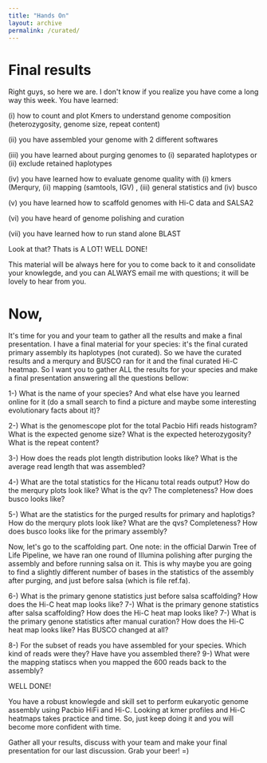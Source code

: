 ```yaml
---
title: "Hands On"
layout: archive
permalink: /curated/
---
```


# Final results

Right guys, so here we are. I don't know if you realize you have come a long way this week. You have learned:

(i) how to count and plot Kmers to understand genome composition (heterozygosity, genome size, repeat content)

(ii) you have assembled your genome with 2 different softwares

(iii) you have learned about purging genomes to (i) separated haplotypes or (ii) exclude retained haplotypes

(iv) you have learned how to evaluate genome quality with (i) kmers (Merqury, (ii) mapping (samtools, IGV) , (iii) general statistics and (iv) busco

(v) you have learned how to scaffold genomes with Hi-C data and SALSA2

(vi) you have heard of genome polishing and curation

(vii) you have learned how to run stand alone BLAST

Look at that? Thats is A LOT! WELL DONE!

This material will be always here for you to come back to it and consolidate your knowlegde, and you can ALWAYS email me with questions; it will be lovely to hear from you.

# Now,

It's time for you and your team to gather all the results and make a final presentation. I have a final material for your species: it's the final curated primary assembly its haplotypes (not curated). So we have the curated results and a merqury and BUSCO ran for it and the final curated Hi-C heatmap. So I want you to gather ALL the results for your species and make a final presentation answering all the questions bellow:

1-) What is the name of your species? And what else have you learned online for it (do a small search to find a picture and maybe some interesting evolutionary facts about it)?

2-) What is the genomescope plot for the total Pacbio Hifi reads histogram? What is the expected genome size? What is the expected heterozygosity? What is the repeat content?

3-) How does the reads plot length distribution looks like? What is the average read length that was assembled?

4-) What are the total statistics for the Hicanu total reads output? How do the merqury plots look like? What is the qv? The completeness? How does busco looks like?

5-) What are the statistics for the purged results for primary and haplotigs? How do the merqury plots look like? What are the qvs? Completeness? How does busco looks like for the primary assembly?

Now, let's go to the scaffolding part. One note: in the official Darwin Tree of Life Pipeline, we have ran one round of Illumina polishing after purging the assembly and before running salsa on it. This is why maybe you are going to find a slightly different number of bases in the statistics of the assembly after purging, and just before salsa (which is file ref.fa).

6-) What is the primary genone statistics just before salsa scaffolding? How does the Hi-C heat map looks like?
7-) What is the primary genone statistics after salsa scaffolding? How does the Hi-C heat map looks like?
7-) What is the primary genone statistics after manual curation? How does the Hi-C heat map looks like? Has BUSCO changed at all?

8-) For the subset of reads you have assembled for your species. Which kind of reads were they? Have have you assembled there?
9-) What were the mapping statiscs when you mapped the 600 reads back to the assembly?

WELL DONE!

You have a robust knowlegde and skill set to perform eukaryotic genome assembly using Pacbio HiFi and Hi-C. Looking at kmer profiles and Hi-C heatmaps takes practice and time. So, just keep doing it and you will become more confident with time. 

Gather all your results, discuss with your team and make your final presentation for our last discussion. Grab your beer! =)

